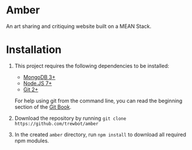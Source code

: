 # Amber
An art sharing and critiquing website built on a MEAN Stack.

# Installation

1. This project requires the following dependencies to be installed:

   - [MongoDB 3+](https://www.mongodb.com/)
   - [Node.JS 7+](https://nodejs.org/en/)
   - [Git 2+](https://git-scm.com/download/win)
   
   For help using git from the command line, you can read the beginning section of the [Git Book](https://git-scm.com/book/en/v2).
   
2. Download the repository by running `git clone https://github.com/trewbot/amber`

3. In the created `amber` directory, run `npm install` to download all required npm modules.
